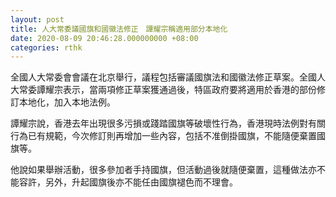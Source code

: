 ```yaml
---
layout: post
title: 人大常委議國旗和國徽法修正　譚耀宗稱適用部分本地化
date: 2020-08-09 20:46:28.000000000 +08:00
categories: rthk
---
```


全國人大常委會會議在北京舉行，議程包括審議國旗法和國徽法修正草案。全國人大常委譚耀宗表示，當兩項修正草案獲通過後，特區政府要將適用於香港的部份修訂本地化，加入本地法例。

譚耀宗說，香港去年出現很多污損或踐踏國旗等破壞性行為，香港現時法例對有關行為已有規範，今次修訂則再增加一些內容，包括不准倒掛國旗，不能隨便棄置國旗等。

他說如果舉辦活動，很多參加者手持國旗，但活動過後就隨便棄置，這種做法亦不能容許，另外，升起國旗後亦不能任由國旗褪色而不理會。
